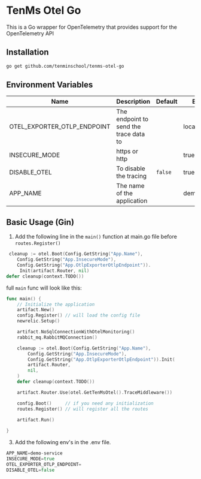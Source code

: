 # TenMs Otel Go
This is a Go wrapper for OpenTelemetry that provides support for the OpenTelemetry API
## Installation
```bash
go get github.com/tenminschool/tenms-otel-go
```
## Environment Variables
| Name                       | Description                            | Default | Example        |
|----------------------------|----------------------------------------|---------|----------------|
| OTEL_EXPORTER_OTLP_ENDPOINT | The endpoint to send the trace data to |         | localhost:4317 |
| INSECURE_MODE | https or http                          |         | true           |
| DISABLE_OTEL        | To disable the tracing                 | `false` | true/false     |
| APP_NAME                   | The name of the application            |         | demo-service   |


## Basic Usage (Gin)
1. Add the following line in the `main()` function at main.go file before `routes.Register()` 
```go
 cleanup := otel.Boot(Config.GetString("App.Name"),
    Config.GetString("App.InsecureMode"),
    Config.GetString("App.OtlpExporterOtlpEndpoint")).
	 Init(artifact.Router, nil)
defer cleanup(context.TODO())
```
full `main` func will look like this:
```go
func main() {
    // Initialize the application
    artifact.New()
    config.Register() // will load the config file
    newrelic.Setup()

    artifact.NoSqlConnectionWithOtelMonitoring()
    rabbit_mq.RabbitMQConnection()

    cleanup := otel.Boot(Config.GetString("App.Name"),
        Config.GetString("App.InsecureMode"),
        Config.GetString("App.OtlpExporterOtlpEndpoint")).Init(
        artifact.Router,
        nil,
    )
    defer cleanup(context.TODO())

    artifact.Router.Use(otel.GetTenMsOtel().TraceMiddleware())

    config.Boot()     // if you need any initialization
    routes.Register() // will register all the routes
	
    artifact.Run()

}

```
3. Add the following env's in the .env file.
```go
APP_NAME=demo-service
INSECURE_MODE=true
OTEL_EXPORTER_OTLP_ENDPOINT=
DISABLE_OTEL=false
```